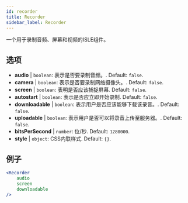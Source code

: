 ```yaml
---
id: recorder 
title: Recorder
sidebar_label: Recorder
---
```


一个用于录制音频、屏幕和视频的ISLE组件。

## 选项

* __audio__ | `boolean`: 表示是否要录制音频。. Default: `false`.
* __camera__ | `boolean`: 表示是否要录制网络摄像头。. Default: `false`.
* __screen__ | `boolean`: 表明是否应该捕捉屏幕. Default: `false`.
* __autostart__ | `boolean`: 表示是否应立即开始录制. Default: `false`.
* __downloadable__ | `boolean`: 表示用户是否应该能够下载该录音。. Default: `false`.
* __uploadable__ | `boolean`: 表示用户是否可以将录音上传至服务器。. Default: `false`.
* __bitsPerSecond__ | `number`: 位/秒. Default: `1280000`.
* __style__ | `object`: CSS内联样式. Default: `{}`.


## 例子

```jsx live
<Recorder 
    audio
    screen
    downloadable
/>
``` 



